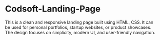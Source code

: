 # Codsoft-Landing-Page
This is a clean and responsive landing page built using HTML, CSS. It can be used for personal portfolios, startup websites, or product showcases. The design focuses on simplicity, modern UI, and user-friendly navigation.
